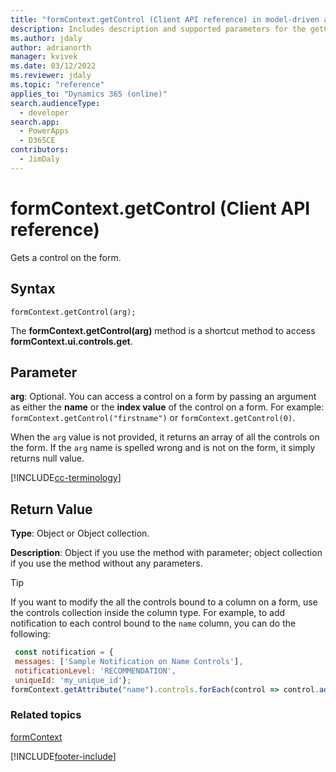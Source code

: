 ```yaml
---
title: "formContext.getControl (Client API reference) in model-driven apps| MicrosoftDocs"
description: Includes description and supported parameters for the getControl method.
ms.author: jdaly
author: adrianorth
manager: kvivek
ms.date: 03/12/2022
ms.reviewer: jdaly
ms.topic: "reference"
applies_to: "Dynamics 365 (online)"
search.audienceType: 
  - developer
search.app: 
  - PowerApps
  - D365CE
contributors:
  - JimDaly
---
```

# formContext.getControl (Client API reference)

Gets a control on the form. 

## Syntax

`formContext.getControl(arg);`

The **formContext.getControl(arg)** method is a shortcut method to access **formContext.ui.controls.get**.

## Parameter

**arg**: Optional. You can access a control on a form by passing an argument as either the **name** or the **index value** of the control on a form. For example: `formContext.getControl("firstname")` or `formContext.getControl(0)`.

When the `arg` value is not provided, it returns an array of all the controls on the form. If the `arg` name is spelled wrong and is not on the form, it simply returns null value.

[!INCLUDE[cc-terminology](../../../../data-platform/includes/cc-terminology.md)]

## Return Value

**Type**: Object or Object collection.

**Description**: Object if you use the method with parameter; object collection if you use the method without any parameters.

> [!TIP]
> If you want to modify the all the controls bound to a column on a form, use the controls collection inside the column type.
For example, to add notification to each control bound to the `name` column, you can do the following:
> ```JavaScript
>  const notification = {
>  messages: ['Sample Notification on Name Controls'],
>  notificationLevel: 'RECOMMENDATION',
>  uniqueId: 'my_unique_id'};
> formContext.getAttribute("name").controls.forEach(control => control.addNotification(notification));
> ```


### Related topics

[formContext](../../clientapi-form-Context.md)





[!INCLUDE[footer-include](../../../../../includes/footer-banner.md)]